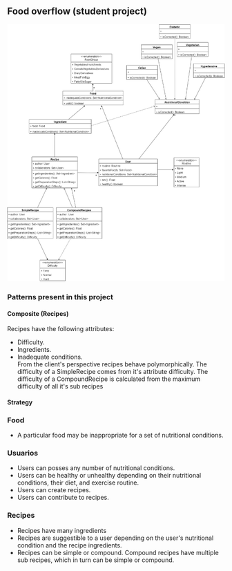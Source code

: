 ## Food overflow (student project)
![UML](img/Food%20Overflow_UML.jpg)
### Patterns present in this project
#### Composite (Recipes)
Recipes have the following attributes:
* Difficulty.
* Ingredients.
* Inadequate conditions.  
From the client's perspective recipes behave polymorphically.
The difficulty of a SimpleRecipe comes from it's attribute difficulty.
The difficulty of a CompoundRecipe is calculated from the maximum difficulty of all it's sub recipes
#### Strategy

### Food
* A particular food may be inappropriate for a set of nutritional conditions.

### Usuarios
* Users can posses any number of nutritional conditions.
* Users can be healthy or unhealthy depending on their nutritional conditions, their diet, and exercise routine.
* Users can create recipes.
* Users can contribute to recipes.

### Recipes
* Recipes have many ingredients
* Recipes are suggestible to a user depending on the user's nutritional condition and the recipe ingredients.
* Recipes can be simple or compound. Compound recipes have multiple sub recipes, which in turn can be simple or compound.
